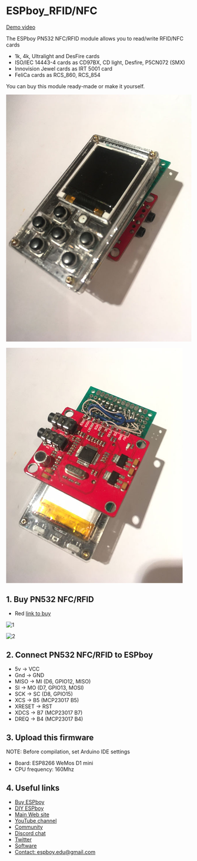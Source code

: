 # ESPboy_RFID/NFC

[Demo video](https://youtu.be/YB7mS0z7oJQ)

The ESPboy PN532 NFC/RFID module allows you to read/write RFID/NFC cards

- 1k, 4k, Ultralight and DesFire cards
- ISO/IEC 14443-4 cards as CD97BX, CD light, Desfire, P5CN072 (SMX)
- Innovision Jewel cards as IRT 5001 card
- FeliCa cards as RCS_860, RCS_854


You can buy this module ready-made or make it yourself.

![1](pics/image0.jpg)

![2](pics/image1.jpg)



## 1. Buy PN532 NFC/RFID

- Red [link to buy](https://aliexpress.ru/wholesale?SearchText=PN532)

![1](pics/PN532_1.jpg)

![2](pics/PN532_2.jpg)



## 2. Connect PN532 NFC/RFID to ESPboy

- 5v     ->  VCC
- Gnd    ->  GND
- MISO   ->  MI (D6, GPIO12, MISO)
- SI     ->  MO (D7, GPIO13, MOSI)
- SCK    ->  SC (D8, GPIO15)
- XCS    ->  B5 (MCP23017 B5)
- XRESET ->  RST 
- XDCS   ->  B7 (MCP23017 B7)
- DREQ   ->  B4 (MCP23017 B4)


## 3. Upload this firmware

NOTE: Before compilation, set Arduino IDE settings

-  Board:  ESP8266 WeMos D1 mini
-  CPU frequency: 160Mhz

## 4. Useful links

- [Buy ESPboy](https://www.tindie.com/products/23910/)
- [DIY ESPboy](https://easyeda.com/ESPboy)
- [Main Web site](https://www.espboy.com)
- [YouTube channel](https://www.youtube.com/c/ESPboy)
- [Community](https://community.espboy.com)
- [Discord chat](https://discord.gg/kXfDQpX)
- [Twitter](https://twitter.com/ESPboy_edu)
- [Software](https://github.com/ESPboy-edu)
- [Contact: espboy.edu@gmail.com](mailto:espboy.edu@gmail.com)


